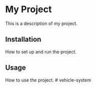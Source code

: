 # My Project

This is a description of my project.

## Installation

How to set up and run the project.

## Usage

How to use the project.
#   v e h i c l e - s y s t e m  
 